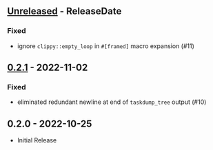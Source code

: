 <!-- next-header -->

## [Unreleased] - ReleaseDate

### Fixed
- ignore `clippy::empty_loop` in `#[framed]` macro expansion (#11)

## [0.2.1] - 2022-11-02

### Fixed
- eliminated redundant newline at end of `taskdump_tree` output (#10)

## 0.2.0 - 2022-10-25
- Initial Release

<!-- next-url -->
[Unreleased]: https://github.com/assert-rs/predicates-rs/compare/async-backtrace-v0.2.1...HEAD
[0.2.1]: https://github.com/tokio-rs/async-backtrace/compare/v.2.0...async-backtrace-v0.2.1
